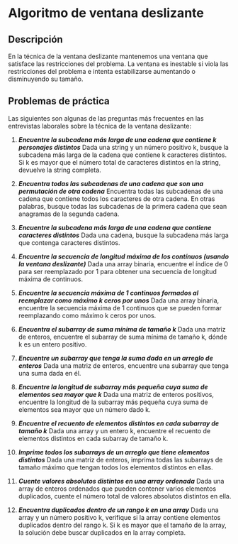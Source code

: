 # Algoritmo de ventana deslizante 

## Descripción

En la técnica de la ventana deslizante mantenemos una ventana que satisface las restricciones del problema. La ventana es inestable si viola las restricciones del problema e intenta estabilizarse aumentando o disminuyendo su tamaño.

## Problemas de práctica

Las siguientes son algunas de las preguntas más frecuentes en las entrevistas laborales sobre la técnica de la ventana deslizante:

1. ***Encuentre la subcadena más larga de una cadena que contiene k personajes distintos***
Dada una string y un número positivo k, busque la subcadena más larga de la cadena que contiene k caracteres distintos. Si k es mayor que el número total de caracteres distintos en la string, devuelve la string completa.

2. ***Encuentra todas las subcadenas de una cadena que son una permutación de otra cadena***
Encuentra todas las subcadenas de una cadena que contiene todos los caracteres de otra cadena. En otras palabras, busque todas las subcadenas de la primera cadena que sean anagramas de la segunda cadena.

3. ***Encuentre la subcadena más larga de una cadena que contiene caracteres distintos***
Dada una cadena, busque la subcadena más larga que contenga caracteres distintos.

4. ***Encuentre la secuencia de longitud máxima de los contínuos (usando la ventana deslizante)***
Dada una array binaria, encuentre el índice de 0 para ser reemplazado por 1 para obtener una secuencia de longitud máxima de continuos.

5. ***Encuentre la secuencia máxima de 1 continuos formados al reemplazar como máximo k ceros por unos***
Dada una array binaria, encuentre la secuencia máxima de 1 continuos que se pueden formar reemplazando como máximo k ceros por unos.

6. ***Encuentra el subarray de suma mínima de tamaño k***
Dada una matriz de enteros, encuentre el subarray de suma mínima de tamaño k, dónde k es un entero positivo.

7. ***Encuentre un subarray que tenga la suma dada en un arreglo de enteros***
Dada una matriz de enteros, encuentre una subarray que tenga una suma dada en él.

8. ***Encuentre la longitud de subarray más pequeña cuya suma de elementos sea mayor que k***
Dada una matriz de enteros positivos, encuentre la longitud de la subarray más pequeña cuya suma de elementos sea mayor que un número dado k.

9. ***Encuentre el recuento de elementos distintos en cada subarray de tamaño k***
Dada una array y un entero k, encuentre el recuento de elementos distintos en cada subarray de tamaño k.

10. ***Imprime todos los subarrays de un arreglo que tiene elementos distintos***
Dada una matriz de enteros, imprima todas las subarrays de tamaño máximo que tengan todos los elementos distintos en ellas.

11. ***Cuente valores absolutos distintos en una array ordenada***
Dada una array de enteros ordenados que pueden contener varios elementos duplicados, cuente el número total de valores absolutos distintos en ella.

12. ***Encuentra duplicados dentro de un rango k en una array***
Dada una array y un número positivo k, verifique si la array contiene elementos duplicados dentro del rango k. Si k es mayor que el tamaño de la array, la solución debe buscar duplicados en la array completa.
